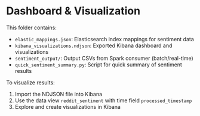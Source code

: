 # Dashboard & Visualization

This folder contains:
- `elastic_mappings.json`: Elasticsearch index mappings for sentiment data
- `kibana_visualizations.ndjson`: Exported Kibana dashboard and visualizations
- `sentiment_output/`: Output CSVs from Spark consumer (batch/real-time)
- `quick_sentiment_summary.py`: Script for quick summary of sentiment results

To visualize results:
1. Import the NDJSON file into Kibana
2. Use the data view `reddit_sentiment` with time field `processed_timestamp`
3. Explore and create visualizations in Kibana

